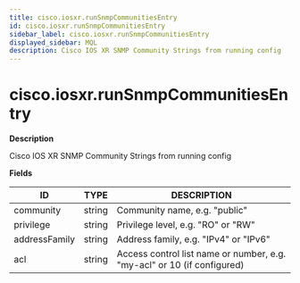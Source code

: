 ```yaml
---
title: cisco.iosxr.runSnmpCommunitiesEntry
id: cisco.iosxr.runSnmpCommunitiesEntry
sidebar_label: cisco.iosxr.runSnmpCommunitiesEntry
displayed_sidebar: MQL
description: Cisco IOS XR SNMP Community Strings from running config
---
```


# cisco.iosxr.runSnmpCommunitiesEntry

**Description**

Cisco IOS XR SNMP Community Strings from running config

**Fields**

| ID            | TYPE   | DESCRIPTION                                                             |
| ------------- | ------ | ----------------------------------------------------------------------- |
| community     | string | Community name, e.g. "public"                                           |
| privilege     | string | Privilege level, e.g. "RO" or "RW"                                      |
| addressFamily | string | Address family, e.g. "IPv4" or "IPv6"                                   |
| acl           | string | Access control list name or number, e.g. "my-acl" or 10 (if configured) |
